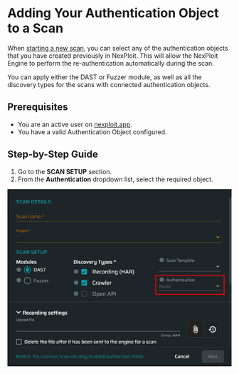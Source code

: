 # Adding Your Authentication Object to a Scan

When [starting a new scan](http://localhost:3000/#/guide/np-web-ui/scanning/creating-new-scan), you can select any of the authentication objects that you have created previously in NexPloit. This will allow the NexPloit Engine to perform the re-authentication automatically during the scan.

You can apply either the DAST or Fuzzer module, as well as all the discovery types for the scans with connected authentication objects. 

## Prerequisites

*   You are an active user on [nexploit.app](https://nexploit.app/scans).
*   You have a valid Authentication Object configured.

## Step-by-Step Guide
1. Go to the **SCAN SETUP** section.
2. From the **Authentication** dropdown list, select the required object.

![add-object-to-scan](media/add-object-to-scan.png ':size=45%') 
